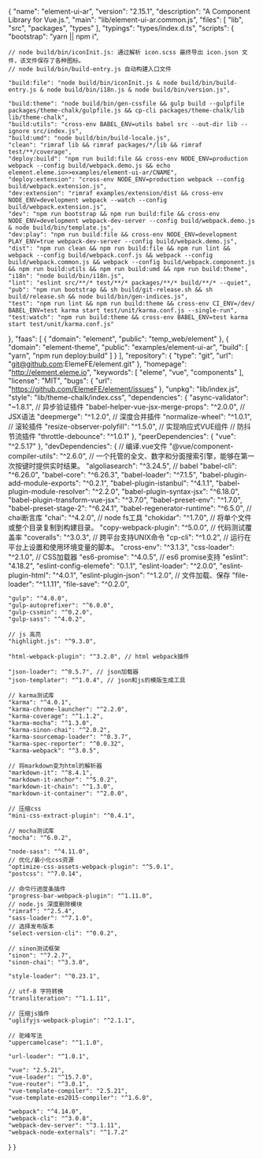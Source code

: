 {
  "name": "element-ui-ar",
  "version": "2.15.1",
  "description": "A Component Library for Vue.js.",
  "main": "lib/element-ui-ar.common.js",
  "files": [
    "lib",
    "src",
    "packages",
    "types"
  ],
  "typings": "types/index.d.ts",
  "scripts": {
    "bootstrap": "yarn || npm i",

    // node build/bin/iconInit.js: 通过解析 icon.scss 最终导出 icon.json 文件，该文件保存了各种图标。
    // node build/bin/build-entry.js 自动构建入口文件

    "build:file": "node build/bin/iconInit.js & node build/bin/build-entry.js & node build/bin/i18n.js & node build/bin/version.js",

    "build:theme": "node build/bin/gen-cssfile && gulp build --gulpfile packages/theme-chalk/gulpfile.js && cp-cli packages/theme-chalk/lib lib/theme-chalk",
    "build:utils": "cross-env BABEL_ENV=utils babel src --out-dir lib --ignore src/index.js",
    "build:umd": "node build/bin/build-locale.js",
    "clean": "rimraf lib && rimraf packages/*/lib && rimraf test/**/coverage",
    "deploy:build": "npm run build:file && cross-env NODE_ENV=production webpack --config build/webpack.demo.js && echo element.eleme.io>>examples/element-ui-ar/CNAME",
    "deploy:extension": "cross-env NODE_ENV=production webpack --config build/webpack.extension.js",
    "dev:extension": "rimraf examples/extension/dist && cross-env NODE_ENV=development webpack --watch --config build/webpack.extension.js",
    "dev": "npm run bootstrap && npm run build:file && cross-env NODE_ENV=development webpack-dev-server --config build/webpack.demo.js & node build/bin/template.js",
    "dev:play": "npm run build:file && cross-env NODE_ENV=development PLAY_ENV=true webpack-dev-server --config build/webpack.demo.js",
    "dist": "npm run clean && npm run build:file && npm run lint && webpack --config build/webpack.conf.js && webpack --config build/webpack.common.js && webpack --config build/webpack.component.js && npm run build:utils && npm run build:umd && npm run build:theme",
    "i18n": "node build/bin/i18n.js",
    "lint": "eslint src/**/* test/**/* packages/**/* build/**/* --quiet",
    "pub": "npm run bootstrap && sh build/git-release.sh && sh build/release.sh && node build/bin/gen-indices.js",
    "test": "npm run lint && npm run build:theme && cross-env CI_ENV=/dev/ BABEL_ENV=test karma start test/unit/karma.conf.js --single-run",
    "test:watch": "npm run build:theme && cross-env BABEL_ENV=test karma start test/unit/karma.conf.js"
  },
  "faas": [
    {
      "domain": "element",
      "public": "temp_web/element"
    },
    {
      "domain": "element-theme",
      "public": "examples/element-ui-ar",
      "build": [
        "yarn",
        "npm run deploy:build"
      ]
    }
  ],
  "repository": {
    "type": "git",
    "url": "git@github.com:ElemeFE/element.git"
  },
  "homepage": "http://element.eleme.io",
  "keywords": [
    "eleme",
    "vue",
    "components"
  ],
  "license": "MIT",
  "bugs": {
    "url": "https://github.com/ElemeFE/element/issues"
  },
  "unpkg": "lib/index.js",
  "style": "lib/theme-chalk/index.css",
  "dependencies": {
    "async-validator": "~1.8.1", // 异步验证插件
    "babel-helper-vue-jsx-merge-props": "^2.0.0", // JSX语法
    "deepmerge": "^1.2.0", // 深度合并插件
    "normalize-wheel": "^1.0.1", // 滚轮插件
    "resize-observer-polyfill": "^1.5.0", // 实现响应式VUE组件
    // 防抖节流插件
    "throttle-debounce": "^1.0.1"
  },
  "peerDependencies": {
    "vue": "^2.5.17"
  },
  "devDependencies": {
    // 编译.vue文件
    "@vue/component-compiler-utils": "^2.6.0",
    // 一个托管的全文、数字和分面搜索引擎，能够在第一次按键时提供实时结果。
    "algoliasearch": "^3.24.5",
    // babel
    "babel-cli": "^6.26.0",
    "babel-core": "^6.26.3",
    "babel-loader": "^7.1.5",
    "babel-plugin-add-module-exports": "^0.2.1",
    "babel-plugin-istanbul": "^4.1.1",
    "babel-plugin-module-resolver": "^2.2.0",
    "babel-plugin-syntax-jsx": "^6.18.0",
    "babel-plugin-transform-vue-jsx": "^3.7.0",
    "babel-preset-env": "^1.7.0",
    "babel-preset-stage-2": "^6.24.1",
    "babel-regenerator-runtime": "^6.5.0",
    // chai断言库
    "chai": "^4.2.0",
    // node fs工具
    "chokidar": "^1.7.0",
    // 将单个文件或整个目录复制到构建目录。
    "copy-webpack-plugin": "^5.0.0",
    // 代码测试覆盖率
    "coveralls": "^3.0.3",
    // 跨平台支持UNIX命令
    "cp-cli": "^1.0.2",
    // 运行在平台上设置和使用环境变量的脚本。
    "cross-env": "^3.1.3",
    "css-loader": "^2.1.0", // CSS加载器
    "es6-promise": "^4.0.5", // es6 promise支持
    "eslint": "4.18.2",
    "eslint-config-elemefe": "0.1.1",
    "eslint-loader": "^2.0.0",
    "eslint-plugin-html": "^4.0.1",
    "eslint-plugin-json": "^1.2.0",
    // 文件加载、保存
    "file-loader": "^1.1.11",
    "file-save": "^0.2.0",

    "gulp": "^4.0.0",
    "gulp-autoprefixer": "^6.0.0",
    "gulp-cssmin": "^0.2.0",
    "gulp-sass": "^4.0.2",

    // js 高亮
    "highlight.js": "^9.3.0",

    "html-webpack-plugin": "^3.2.0", // html webpack插件

    "json-loader": "^0.5.7", // json加载器
    "json-templater": "^1.0.4", // json和js的模版生成工具

    // karma测试库
    "karma": "^4.0.1",
    "karma-chrome-launcher": "^2.2.0",
    "karma-coverage": "^1.1.2",
    "karma-mocha": "^1.3.0",
    "karma-sinon-chai": "^2.0.2",
    "karma-sourcemap-loader": "^0.3.7",
    "karma-spec-reporter": "^0.0.32",
    "karma-webpack": "^3.0.5",
    
    // 将markdown变为html的解析器
    "markdown-it": "^8.4.1",
    "markdown-it-anchor": "^5.0.2",
    "markdown-it-chain": "^1.3.0",
    "markdown-it-container": "^2.0.0",

    // 压缩css
    "mini-css-extract-plugin": "^0.4.1",

    // mocha测试库
    "mocha": "^6.0.2",

    "node-sass": "^4.11.0",
    // 优化/最小化css资源
    "optimize-css-assets-webpack-plugin": "^5.0.1",
    "postcss": "^7.0.14",

    // 命令行进度条插件
    "progress-bar-webpack-plugin": "^1.11.0",
    // node.js 深度删除模块
    "rimraf": "^2.5.4",
    "sass-loader": "^7.1.0",
    // 选择发布版本
    "select-version-cli": "^0.0.2",

    // sinon测试框架
    "sinon": "^7.2.7",
    "sinon-chai": "^3.3.0",

    "style-loader": "^0.23.1",

    // utf-8 字符转换
    "transliteration": "^1.1.11",

    // 压缩js插件
    "uglifyjs-webpack-plugin": "^2.1.1",

    // 驼峰写法
    "uppercamelcase": "^1.1.0",

    "url-loader": "^1.0.1",

    "vue": "2.5.21",
    "vue-loader": "^15.7.0",
    "vue-router": "^3.0.1",
    "vue-template-compiler": "2.5.21",
    "vue-template-es2015-compiler": "^1.6.0",

    "webpack": "^4.14.0",
    "webpack-cli": "^3.0.8",
    "webpack-dev-server": "^3.1.11",
    "webpack-node-externals": "^1.7.2"
  }
}
